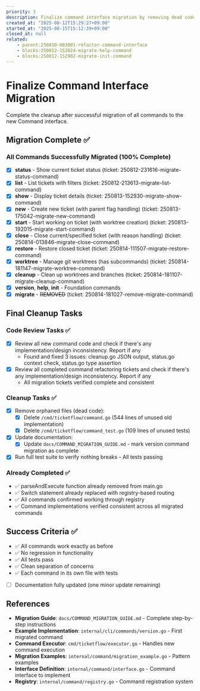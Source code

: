 ```yaml
---
priority: 3
description: Finalize command interface migration by removing dead code and updating docs
created_at: "2025-08-12T15:29:27+09:00"
started_at: "2025-08-15T15:12:39+09:00"
closed_at: null
related:
    - parent:250810-003001-refactor-command-interface
    - blocks:250812-152824-migrate-help-command
    - blocks:250812-152902-migrate-init-command
---
```


# Finalize Command Interface Migration

Complete the cleanup after successful migration of all commands to the new Command interface.

## Migration Complete ✅

### All Commands Successfully Migrated (100% Complete)
- [x] **status** - Show current ticket status (ticket: 250812-231616-migrate-status-command)
- [x] **list** - List tickets with filters (ticket: 250812-213613-migrate-list-command)
- [x] **show** - Display ticket details (ticket: 250813-152930-migrate-show-command)
- [x] **new** - Create new ticket (with parent flag handling) (ticket: 250813-175042-migrate-new-command)
- [x] **start** - Start working on ticket (with worktree creation) (ticket: 250813-192015-migrate-start-command)
- [x] **close** - Close current/specified ticket (with reason handling) (ticket: 250814-013846-migrate-close-command)
- [x] **restore** - Restore closed ticket (ticket: 250814-111507-migrate-restore-command)
- [x] **worktree** - Manage git worktrees (has subcommands) (ticket: 250814-181147-migrate-worktree-command)
- [x] **cleanup** - Clean up worktrees and branches (ticket: 250814-181107-migrate-cleanup-command)
- [x] **version**, **help**, **init** - Foundation commands
- [x] **migrate** - ~~REMOVED~~ (ticket: 250814-181027-remove-migrate-command)

## Final Cleanup Tasks

### Code Review Tasks ✅
- [x] Review all new command code and check if there's any implementation/design inconsistency. Report if any
  - Found and fixed 3 issues: cleanup.go JSON output, status.go context check, status.go type assertion
- [x] Review all completed command refactoring tickets and check if there's any implementation/design inconsistency. Report if any
  - All migration tickets verified complete and consistent

### Cleanup Tasks ✅
- [x] Remove orphaned files (dead code):
  - [x] Delete `/cmd/ticketflow/command.go` (544 lines of unused old implementation)
  - [x] Delete `/cmd/ticketflow/command_test.go` (109 lines of unused tests)
- [x] Update documentation:
  - [x] Update `docs/COMMAND_MIGRATION_GUIDE.md` - mark version command migration as complete
- [x] Run full test suite to verify nothing breaks - All tests passing

### Already Completed ✅
- ✅ parseAndExecute function already removed from main.go
- ✅ Switch statement already replaced with registry-based routing
- ✅ All commands confirmed working through registry
- ✅ Command implementations verified consistent across all migrated commands

## Success Criteria ✅

- ✅ All commands work exactly as before
- ✅ No regression in functionality  
- ✅ All tests pass
- ✅ Clean separation of concerns
- ✅ Each command in its own file with tests
- [ ] Documentation fully updated (one minor update remaining)

## References

- **Migration Guide**: `docs/COMMAND_MIGRATION_GUIDE.md` - Complete step-by-step instructions
- **Example Implementation**: `internal/cli/commands/version.go` - First migrated command
- **Command Executor**: `cmd/ticketflow/executor.go` - Handles new command execution
- **Migration Examples**: `internal/command/migration_example.go` - Pattern examples
- **Interface Definition**: `internal/command/interface.go` - Command interface to implement
- **Registry**: `internal/command/registry.go` - Command registration system
